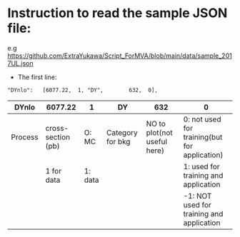 # Instruction to read the sample JSON file:
e.g https://github.com/ExtraYukawa/Script_ForMVA/blob/main/data/sample_2017UL.json

- The first line:
```
"DYnlo":   [6077.22,  1, "DY",        632,  0],
```
| DYnlo         | 6077.22            | 1      | DY               | 632                        | 0                                             |   
| ------------- | -------------      | ---    | -------------    | -------------------------- | -------------------------------------------   |
| Process       | cross-section (pb) | O: MC  | Category for bkg | NO to plot(not useful here)|  0: not used for training(but for application)|
|               | 1 for data         | 1: data|                  |                            |  1: used for training and application         |
|               |                    |        |                  |                            | -1: NOT used for training and application     |


